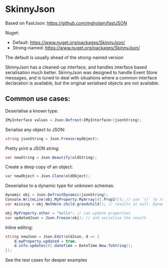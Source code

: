 SkinnyJson
==========
Based on FastJson: https://github.com/mgholam/fastJSON

Nuget:

* Default: https://www.nuget.org/packages/SkinnyJson/
* Strong-named: https://www.nuget.org/packages/SkinnyJson/

The default is usually ahead of the strong-named version

SkinnyJson has a cleaned-up interface, and handles interface based serialisation much better.
SkinnyJson was designed to handle Event Store messages, and is tuned to
deal with situations where a common interface declaration is available, but the original serialised objects are not available.

Common use cases:
----------

Deserialise a known type:
```csharp
IMyInterface values = Json.Defrost<IMyInterface>(jsonString);
```
Serialise any object to JSON:
```csharp
string jsonString = Json.Freeze(myObject);
```

Pretty print a JSON string:
```csharp
var newString = Json.Beautify(oldString);
```

Create a deep copy of an object:
```csharp
var newObject = Json.Clone(oldObject);
```

Deserialise to a dynamic type for unknown schemas:
```csharp
dynamic obj = Json.DefrostDynamic(jsonString);
Console.WriteLine(obj.MyProperty.MyArray[4].Prop2()); // use `()` to read a value.
var missing = obj.NotHere.child.grandchild(); // results in null. Dynamic does null propagation.

obj.MyProperty.other = "hello"; // can update properties
var updatedJson = Json.Freeze(obj); // and serialise the result
```

Inline editing:
```csharp
string newJson = Json.Edit(oldJson, d => {
    d.myProperty.updated = true;
    d.info.updates[0].dateTime = DateTime.Now.ToString();
});
```

See the test cases for deeper examples
